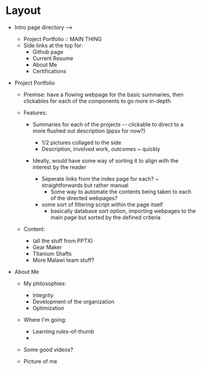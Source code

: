 # Layout

* Intro page directory --> 
    * Project Portfolio :: MAIN THING
    * Side links at the top for:
        * Github page
        * Current Resume
        * About Me
        * Certifications



* Project Portfolio
    * Premise: have a flowing webpage for the basic summaries, then clickables for each of the components to go more in-depth

    * Features:
        * Summaries for each of the projects -- clickable to direct to a more flushed out description (ppsx for now?)
            * 1/2 pictures collaged to the side
            * Description, involved work, outcomes ~ quickly
        
        * Ideally, would have some way of sorting it to align with the interest by the reader
            * Seperate links from the index page for each? ~ straightforwards but rather manual
                * Some way to automate the contents being taken to each of the directed webpages?
            * some sort of filtering script within the page itself
                * basically database sort option, importing webpages to the main page but sorted by the defined criteria    

    * Content:
        * (all the stuff from PPTX)
        * Gear Maker
        * Titanium Shafts
        * More Malawi team stuff?
    

* About Me
    * My philosophies:
        * Integrity 
        * Development of the organization
        * Optimization
    * Where I'm going:
        * Learning rules-of-thumb
        * 
    
    * Some good videos?
    * Picture of me


    